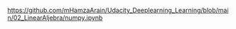 https://github.com/mHamzaArain/Udacity_Deeplearning_Learning/blob/main/02_LinearAljebra/numpy.ipynb
